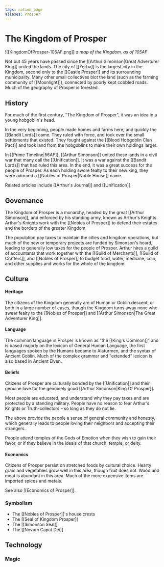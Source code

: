 ```yaml
---
tags: nation_page
aliases: Prosper
---
```

# The Kingdom of Prosper
![[KingdomOfProsper-105AF.png]]
*a map of the Kingdom, as of 105AF*

Not but 45 years have passed since the [[Arthur Simonson|Great Adverturer King]] united the lands. The city of [[Yerba]] is the largest city in the Kingdom, second only to the [[Castle Prosper]] and its surrounding municipality. Many other small collectives blot the land (such as the farming community of [[Moonlight]]), connected by poorly kept cobbled roads. Much of the geography of Prosper is forested. 

## History
For much of the first century, "The Kingdom of Prosper", it was an idea in a young hobgoblin's head. 

In the very beginning, people made homes and farms here, and quickly the [[Bandit Lords]] came. They ruled with force, and took over the small settlements that existed. They fought against the [[Blood Hobgoblin Clan Pact]] and took land from the hobgoblins to make their own holdings larger. 

In [[Prime Timeline|56AF]], [[Arthur Simonson]] united these lands in a civil war that many call the [[Unification]]. It was a war against the [[Bandit Lords]] that had ruled this area. In the end, it was a great success for the people of Prosper. As each holding swore fealty to their new king, they were adorned a [[Nobles of Prosper|Noble House]] name.


Related articles include [[Arthur's Journal]] and [[Unification]].

## Governance
The Kingdom of Prosper is a monarchy, headed by the great [[Arthur Simonson]], and enforced by his standing army, known as Arthur's Knights. Arthur's Knights work with the [[Nobles of Prosper]] to defend their estates and the borders of the greater Kingdom.

The population pay taxes to maintain the cities and kingdom operations, but much of the new or temporary projects are funded by Simonson's hoard, leading to generally low taxes for the people of Prosper. Arthur hires a guild of accountants that work together with the [[Guild of Merchants]], [[Guild of Crafters]], and [[Nobles of Prosper]] to budget food, water, medicine, coin, and other supplies and works for the whole of the kingdom.

## Culture
#### Heritage
The citizens of the Kingdom generally are of Human or Goblin descent, or both in a large number of cases, though the Kingdom turns away none who swear fealty to the [[Nobles of Prosper]] and [[Arthur Simonson|The Great Adventurer King]].

#### Language
The common language in Prosper is known as "the [[King's Common]]" and is based majorly on the lexicon of General Human Language, the first languages spoken by the Humans became to Alaturmen, and the syntax of Ancient Goblin. Much of the complex grammar and "extended" lexicon is also based in Ancient Elven.

#### Beliefs
Citizens of Prosper are culturally bonded by the [[Unification]] and their genuine love for the genuinely good [[Arthur Simonson|King Of Prosper]]. 

Most people are educated, and understand why they pay taxes and are protected by a standing military. People have no reason to fear Arthur's Knights or Truth-collectors – so long as they do not lie.

The above provide the people a sense of general community and honesty, which generally leads to people loving their neighbors and accepting their strangers.

People attend temples of the Gods of Emotion when they wish to gain their favor, or if they believe in the ideals of that church, temple, or deity. 

#### Economics
Citizens of Prosper persist on stretched foods by cultural choice. Hearty grain and vegetables grow well in this area, though fruit does not. Wood and meat is abundant in this area. Much of the more expensive items are imported spices and metals.

See also [[Economics of Prosper]].

### Symbolism
- The [[Nobles of Prosper]]'s house crests
- The [[Seal of Kingdom Prosper]]
- The [[Simonson Seal]]
- The [[Novum Caput Dei]]

## Technology
### Magic